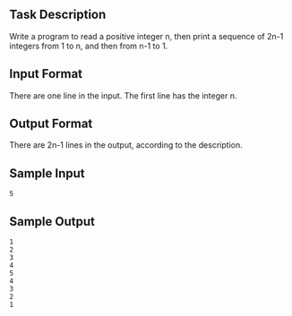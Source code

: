## Task Description ##

Write a program to read a positive integer n, then print a sequence of 2n-1 integers from 1 to n, and then from n-1 to 1.

## Input Format ##

There are one line in the input. The first line has the integer n.

## Output Format ##

There are 2n-1 lines in the output, according to the description.

## Sample Input ##
```
5
```

## Sample Output ##
```
1
2
3
4
5
4
3
2
1
```